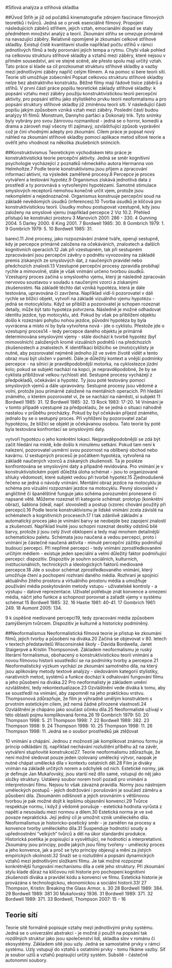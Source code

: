 
#Síťová analýza a střihová skladba

##Úvod
Střih je již od počátků kinematografie zdrojem fascinace filmových teoretiků i tvůrců.
Jedná se o prvek esenciálně filmový.
Propojení následujících záběrů střihem, jejich vztah, emocianální dopad se staly předmětem množství analýz a teorií.
Zkoumání střihu se omezuje primárně na navazující záběry.
Relativně opomíjené je zkoumání celkové střihové skladby. Existují čistě kvantitavní studie například počtu střihů v rámci jednotlivých filmů a tedy porovnání jejich tempa a rytmu.
Chybí však pohled na celkovou strukturu střihové skladby a vztahů mezi záběry, které nejsou v přímém sousedství, ani ve stejné scéně, ale přesto spolu mají určitý vztah.
Tato práce si klade sa cíl prozkoumat strukturu střihové skladby a vazby mezi jednotlivými záběry napříč celým filmem. A na pomoc si bere teorii sítí. Teorie sítí umožňuje zobecnění
Popsat celkovou strukturu střihové skladby nelze bez abstraktního konstruktu. Běžné filmy mají řádově tisíce záběrů a střihů.
V první části práce popíšu teoretické základy střihové skladby: k popsání vztahu mezi záběry použiju konstruktivistickou teorii percepční aktivity, pro popsání střihu jako stylistikého prvku teorii neoformalismu a pro popsání struktury střihové skladby již zmíněnou teorii sítí.
V následující části popíšu jakým způsobem vzniká vztah mezi záběry.
Poslední částí budou analýzy tří filmů: Monstrum, Dannyho parťáci a Dokonalý trik. Tyto snímky byly vybrány pro svou žánrovou rozmanitost - jedná se o horror, komedii a drama a zároveň mají všecny tři zajímavý, ozvláštňující způsob vyprávění což je činí vhodnými adepty pro zkoumání.
Cílem práce je popsat nový náhled na zkoumání střihové skladby pomocí aplikace metod síťové teorie a ověřit jeho vhodnost na několika zkušebních snímcích.

##Konstruktivismus
Teoretickým východiskem této práce je konstruktivistická teorie percepční aktivity. Jedná se směr kognitivní psychologie vycházející z poznatků německého autora Hermanna von Helmholtze.7 Podle teorie konstruktivismu jsou příjem a zpracování informací aktivní, na výsledek zaměřené procesy.8 Percepce je proces vytváření a testování hypotéz.9 Organismus získává jednotlivá data z prostředí a ty porovnává s vytvořenými hypotézami. Samotné stimulace smyslových receptorů nemohou konečně určit vjem, protože jsou nekompletní a nejednoznačné. Organismus konstruuje percepční soud na základě nevědomých úsudků (inferences).10
Tvorba úsudků je klíčová pro konstruktivistickou teorii. Úsudky mohou postupovat vzestupně, kdy jsou založeny na smyslové vjemu (například percepce
2 Viz 10.2. Přehled přístupů ke konstrukci prostoru 3 Manovich 2001: 286 - 330. 4 Gunning 2004. 5 Darley 2000.
6 King 2001. 7 Bordwell 1985: 30. 8 Gombrich 1979: 1. 9 Gombrich 1979: 5. 10 Bordwell 1985: 31.

barev).11 Jiné procesy, jako rozpoznávání známé tváře, operují sestupně, kdy je percepce primárně založena na očekáváních, znalostech a dalších kognitivních operacích.12 Jak při vzestupném, tak při sestupném zpracovávání jsou percepční závěry o podnětu vyvozovány na základě premis získaných ze smyslových dat, z naučených pravidel nebo předchozích znalostí.13
Vzestupné percepční procesy zpravidla probíhají rychle a mimovolně, stále je však vnímání určeno tvorbou úsudků. Vzestupný proces začíná u smyslového vjemu, který je následně zpracován nervovou soustavou v souladu s naučenými vzorci a získanými zkušenostmi. Na základě těchto dat vzniká hypotéza, která je dále testována, upravována či zavržena. Například vidí-li pozorovatel v dáli rychle se blížící objekt, vytvoří na základě vizuálního vjemu hypotézu - jedná se motocyklistu. Když se přiblíží a pozorovatel je schopen rozeznat detaily, může být tato hypotéza potvrzena. Následně je možné odhadovat identitu jezdce, typ motocyklu, atd. Pokud by však po přiblížení objektu došlo k rozeznání pohybu nohou jezdce, původní hypotéza by byla vyvrácena a místo ní by byla vytvořena nová - jde o cyklistu.
Přestože jde o vzestupný proces14 - tedy percepce daného objektu je primárně determinována smyslovými vjemy - stále dochází k tvorbě hypotéz (byť mimovolních) založených kromě vizuálních podnětů i na předchozích zkušenostech a znalostech. K identifikaci blížícího se (moto)cyklisty je nutné, aby pozorovatel nejméně jednoho již ve svém životě vidět a tento obraz musí být uložen v paměti. Dále je důležitý kontext a vnější podmínky percepce - na silnici je pravděpodobnější motorka, na cyklostezce jízdní kolo; pokud se subjekt nachází na kopci, je nepravděpodobné, že by se cyklista přibližoval velkou rychlostí atd.
Sestupné procesy vycházejí z předpokladů, očekávání a hypotéz. Ty jsou poté testovány pomocí smyslových vjemů a dále upravovány. Sestupné procesy jsou vědomé a volní, protože jsou primárně založené na mentálních operacích. Při hledání známého, o kterém pozorovatel ví, že se nachází na náměstí, si subjekt
11 Bordwell 1985: 31. 12 Bordwell 1985: 32. 13 Rock 1983: 17-20.
14 Vnímání je v tomto případě vzestupné za předpokladu, že se jedná o situaci náhodně nastalou v průběhu procházky. Pokud by byl očekáván příjezd známého, jednalo by se o sestupný proces. Při vyhlížení by pozorovatel začal hypotézou, že blížící se objekt je očekávanou osobou. Tato teorie by poté byla testována konfrontací se smyslovými daty.

vytvoří hypotézu o jeho konkrétní lokaci. Nejpravděpodobnější se zdá být začít hledání na místě, kde došlo k minulému setkání. Pokud tam není k nalezení, pozorovatel usměrní svou pozornost na oblíbený obchod nebo kavárnu. U sestupných procesů je počátkem hypotéza, vytvořená na základě naučených vzorců a získaných zkušeností. Ta je posléze konfrontována se smyslovými daty a případně revidována.
Pro vnímání je v konstruktivistickém pojetí důležitá úloha schémat - jsou to organizované shluky vědomostí, které subjekt vedou při tvorbě hypotéz.15 Zjednodušeně řečeno se jedná o návody vnímání. Mentální obraz jezdce na motocyklu je schéma pro vizuální rozpoznání jezdce na motocyklu. Pevný slovosled v angličtině či španělštině funguje jako schéma porozumění pronesené či napsané větě. Můžeme rozeznat tři kategorie schémat: prototyp (konkrétní obraz), šablona (ideál, např. slovosled) a postup (vzorec chování použitý při percepci).16
Podle teorie konstruktivismu je lidské vnímání zcela závislé na schématech a kognitivních procesech.17 I tak zdánlivě základní a automatický proces jako je vnímání barvy se neobejde bez zapojení znalostí a zkušeností. Například Inuité jsou schopni rozeznat desítky odstínů bílé barvy, protože jí jsou celý život obklopeni a tedy mají mnohem detailnější schematickou paletu. Schémata jsou naučená a vedou percepci, proto i vnímání je částečně naučená aktivita - minulé percepční zážitky podmiňují budoucí percepci.
Při nepřímé percepci - tedy vnímání zprostředkovaném určitým médiem - existuje jeden speciální a velmi důležitý faktor podmiňující percepci: dispozitiv. Dispozitiv je souhrn sociálních, kulturních, institucionálních, technických a ideologických faktorů mediované percepce.18 Jde o soubor schémat zprostředkovaného vnímání, který umožňuje čtení a pochopení rozhraní daného média. Rozhraní je spojnicí aktuálního žitého prostoru a virtuálního prostoru média a umožňuje používání média poskytováním metody vstupu - uživatelské kontroly - a výstupu - datové reprezentace. Uživatel potřebuje znát konvence a omezení média, náčrt jeho funkce a schopnost porovnat a zařadit vjemy v systému schémat
15 Bordwell 1985: 32. 16 Hastie 1981: 40-41. 17 Gombrich 1961: 249. 18 Aumont 2005: 134.

9
k úspěšné mediované percepci19, tedy zpracování média způsobem zamýšleným tvůrcem. Dispozitiv je kulturně a historicky podmíněný.

##Neoformalismus
Neoformalistická filmová teorie je přistup ke zkoumání filmů, jejich tvorby a působení na diváka.20 Začíná se objevovat v 80. letech v textech představitelů Wisconsinské školy - Davida Bordwella, Janet Staigerpvé a Kristin Thompsonové. Základem neoformalismu je ruský literární formalismus, obohacený o konstruktivistickou teorii vnímání a novou filmovou historii soustředící se na podmínky tvorby a percepce.21 Neoformalistický výzkum vychází ze zkoumání samotného díla, na který jsou aplikovány metody textové analýzy - sledováním kategorií stylistiky, narativních metod, systémů a funkce dochází k odhalování fungování filmu a jeho působení na diváka.22
Pro neoformalisty je základem umění ozvláštnění, tedy rekontextualizace.23 Ozvláštnění vede diváka k tomu, aby se soustředil na vnímání, aby zapomněl na jeho praktickou vrstvu. Thompsonová zdůrazňuje, že film je výhradně umělým konstruktem s prvotním estetickým cílem, jež nemá žádné přirozené vlastnosti.24 Ozvláštnění je chápáno jako součást účinku díla.25 Neoformalisté užívají v této
oblasti pojmu komplikovaná forma.26
19 Gombrich 1979: 50. 20 Thompson 1998: 5. 21 Thompson 1998: 7. 22 Bordwell 1989: 382. 23 Thompson 1998: 9. 24 Thompson 1998: 10. 25 Thompson 1998: 11. 26 Thompson 1998: 11.
Jedná se o soubor prostředků jak ztěžovat

10
vnímání a chápání. Jednou z možností jak komplikovat známou formu je princip odkládání (tj. například nechávání rozluštění příběhu až na závěr, vytváření stupňovité konstrukce)27.
Teorie neoformalismu zdůrazňuje, že není možné sledovat pouze jeden izolovaný umělecký výtvor, naopak je nutné chápat umělecká díla v kontextu ostatních děl.28 Film je diváky vnímán na základě určitých norem a odchylek od nich. Estetické normy, jak je definuje Jan Mukařovský, jsou starší než dílo samé, vstupují do něj jako složky struktury. Ustálený soubor norem tvoří pozadí pro vnímání a interpretování filmu. Nejsou to však závazná pravidla. Normy jsou nástrojem uměleckých postupů - jejich dodržování i porušování je součástí záměru a působení díla. Zkoumáním odlišností a jejich srovnáním s většinovou tvorbou je pak možné dojít k lepšímu objasnění konvencí.29 Tvůrce respektuje normu, i když ji vědomě porušuje - estetická hodnota vyrůstá z napětí a nesouladu mezi normou a dílem.30 Estetická norma je ve své povaze nepraktická. Její jediný cíl je umožnit vznik uměleckého díla.
Neoformalismus je historicko-poetický směr - je zaměřen na procesy a konvence tvorby uměleckého díla.31 Suspenduje hodnotící soudy a upřednostnění “velkých“ tvůrců a děl na úkor standardní produkce. Historická poetika je popisující a vysvětlující, ne hodnotící a interpretativní. Zkoumány jsou principy, podle jakých jsou filmy tvořeny - umělecký proces a jeho konvence, jak a proč se tyto principy objevují a mění za jistých empirických okolností.32 Snaží se o rozluštění a popsání dynamických vztahů mezi jednotlivými složkami filmu. Je tak možné rozpoznat konkrétnější fungování mechanismu díla a celé jeho struktury. Při zkoumání stylu klade důraz na klíčovou roli historie pro pochopení kognitivní zkušenosti diváka a pravidel kódu a konvencí ve filmu. Estetická historie je provázána s technologickou, ekonomickou a sociální historií.33!
27 Thompson, Kristin: Breaking the Glass Armor. s. 30 28 Bordwell 1989: 384. 29 Bordwell 1989: 381 30 Mukařovský 1936.
31 Bordwell 1989: 371. 32 Bordwell 1989: 371. 33 Bordwell, Thompson 2007: 15 - 16

## Teorie sítí
Teorie sítě formálně popisuje vztahy mezi jednotlivými prvky systému.
Jedná se o univerzální abstrakci - je možné ji použít na popsání tak rozdílných struktur jako jsou společenství lidí, skladba slov v románu či ekosystémy.
Základem sítě jsou uzly. Jedná se samostatné prvky v rámci systému.
Uzly vstupují do vztahů s ostatními prvky - tomu říkáme vazby.
Síť je soubor uzlů a vztahů popisující určitý systém.
Subsítě - částečně autonomní soubory.
